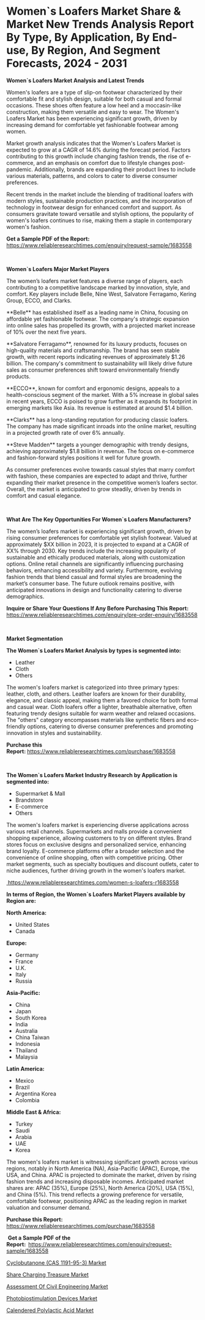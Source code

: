 <p><h1>Women`s Loafers Market Share & Market New Trends Analysis Report By Type, By Application, By End-use, By Region, And Segment Forecasts, 2024 - 2031</h1></p><p><strong>Women`s Loafers Market Analysis and Latest Trends</strong></p>
<p><p>Women's loafers are a type of slip-on footwear characterized by their comfortable fit and stylish design, suitable for both casual and formal occasions. These shoes often feature a low heel and a moccasin-like construction, making them versatile and easy to wear. The Women's Loafers Market has been experiencing significant growth, driven by increasing demand for comfortable yet fashionable footwear among women.</p><p>Market growth analysis indicates that the Women's Loafers Market is expected to grow at a CAGR of 14.6% during the forecast period. Factors contributing to this growth include changing fashion trends, the rise of e-commerce, and an emphasis on comfort due to lifestyle changes post-pandemic. Additionally, brands are expanding their product lines to include various materials, patterns, and colors to cater to diverse consumer preferences.</p><p>Recent trends in the market include the blending of traditional loafers with modern styles, sustainable production practices, and the incorporation of technology in footwear design for enhanced comfort and support. As consumers gravitate toward versatile and stylish options, the popularity of women's loafers continues to rise, making them a staple in contemporary women's fashion.</p></p>
<p><strong>Get a Sample PDF of the Report:&nbsp;</strong> <a href="https://www.reliableresearchtimes.com/enquiry/request-sample/1683558?utm_campaign=1593&utm_medium=2&utm_source=Github&utm_content=ia&utm_term=15102024&utm_id=womens-loafers">https://www.reliableresearchtimes.com/enquiry/request-sample/1683558</a></p>
<p>&nbsp;</p>
<p><strong>Women`s Loafers Major Market Players</strong></p>
<p><p>The women’s loafers market features a diverse range of players, each contributing to a competitive landscape marked by innovation, style, and comfort. Key players include Belle, Nine West, Salvatore Ferragamo, Kering Group, ECCO, and Clarks.</p><p>**Belle** has established itself as a leading name in China, focusing on affordable yet fashionable footwear. The company's strategic expansion into online sales has propelled its growth, with a projected market increase of 10% over the next five years. </p><p>**Salvatore Ferragamo**, renowned for its luxury products, focuses on high-quality materials and craftsmanship. The brand has seen stable growth, with recent reports indicating revenues of approximately $1.26 billion. The company's commitment to sustainability will likely drive future sales as consumer preferences shift toward environmentally friendly products.</p><p>**ECCO**, known for comfort and ergonomic designs, appeals to a health-conscious segment of the market. With a 5% increase in global sales in recent years, ECCO is poised to grow further as it expands its footprint in emerging markets like Asia. Its revenue is estimated at around $1.4 billion.</p><p>**Clarks** has a long-standing reputation for producing classic loafers. The company has made significant inroads into the online market, resulting in a projected growth rate of over 6% annually.</p><p>**Steve Madden** targets a younger demographic with trendy designs, achieving approximately $1.8 billion in revenue. The focus on e-commerce and fashion-forward styles positions it well for future growth.</p><p>As consumer preferences evolve towards casual styles that marry comfort with fashion, these companies are expected to adapt and thrive, further expanding their market presence in the competitive women’s loafers sector. Overall, the market is anticipated to grow steadily, driven by trends in comfort and casual elegance.</p></p>
<p>&nbsp;</p>
<p><strong>What Are The Key Opportunities For Women`s Loafers Manufacturers?</strong></p>
<p><p>The women’s loafers market is experiencing significant growth, driven by rising consumer preferences for comfortable yet stylish footwear. Valued at approximately $XX billion in 2023, it is projected to expand at a CAGR of XX% through 2030. Key trends include the increasing popularity of sustainable and ethically produced materials, along with customization options. Online retail channels are significantly influencing purchasing behaviors, enhancing accessibility and variety. Furthermore, evolving fashion trends that blend casual and formal styles are broadening the market’s consumer base. The future outlook remains positive, with anticipated innovations in design and functionality catering to diverse demographics.</p></p>
<p><strong>Inquire or Share Your Questions If Any Before Purchasing This Report:</strong> <a href="https://www.reliableresearchtimes.com/enquiry/pre-order-enquiry/1683558?utm_campaign=1593&utm_medium=2&utm_source=Github&utm_content=ia&utm_term=15102024&utm_id=womens-loafers">https://www.reliableresearchtimes.com/enquiry/pre-order-enquiry/1683558</a></p>
<p>&nbsp;</p>
<p><strong>Market Segmentation</strong></p>
<p><strong>The Women`s Loafers Market Analysis by types is segmented into:</strong></p>
<p><ul><li>Leather</li><li>Cloth</li><li>Others</li></ul></p>
<p><p>The women's loafers market is categorized into three primary types: leather, cloth, and others. Leather loafers are known for their durability, elegance, and classic appeal, making them a favored choice for both formal and casual wear. Cloth loafers offer a lighter, breathable alternative, often featuring trendy designs suitable for warm weather and relaxed occasions. The "others" category encompasses materials like synthetic fibers and eco-friendly options, catering to diverse consumer preferences and promoting innovation in styles and sustainability.</p></p>
<p><strong>Purchase this Report:&nbsp;</strong><a href="https://www.reliableresearchtimes.com/purchase/1683558?utm_campaign=1593&utm_medium=2&utm_source=Github&utm_content=ia&utm_term=15102024&utm_id=womens-loafers">https://www.reliableresearchtimes.com/purchase/1683558</a></p>
<p>&nbsp;</p>
<p><strong>The Women`s Loafers Market Industry Research by Application is segmented into:</strong></p>
<p><ul><li>Supermarket & Mall</li><li>Brandstore</li><li>E-commerce</li><li>Others</li></ul></p>
<p><p>The women's loafers market is experiencing diverse applications across various retail channels. Supermarkets and malls provide a convenient shopping experience, allowing customers to try on different styles. Brand stores focus on exclusive designs and personalized service, enhancing brand loyalty. E-commerce platforms offer a broader selection and the convenience of online shopping, often with competitive pricing. Other market segments, such as specialty boutiques and discount outlets, cater to niche audiences, further driving growth in the women's loafers market.</p></p>
<p><a href="https://www.reliableresearchtimes.com/women-s-loafers-r1683558?utm_campaign=1593&utm_medium=2&utm_source=Github&utm_content=ia&utm_term=15102024&utm_id=womens-loafers">&nbsp;https://www.reliableresearchtimes.com/women-s-loafers-r1683558</a></p>
<p><strong>In terms of Region, the Women`s Loafers Market Players available by Region are:</strong></p>
<p>
    <p> <strong> North America: </strong>
        <ul>
            <li>United States</li>
            <li>Canada</li>
        </ul>
        </p> 
    <p> <strong> Europe: </strong>
        <ul>
            <li>Germany</li>
            <li>France</li>
            <li>U.K.</li>
            <li>Italy</li>
            <li>Russia</li>
        </ul>
        </p> 
    <p> <strong> Asia-Pacific: </strong>
        <ul>
            <li>China</li>
            <li>Japan</li>
            <li>South Korea</li>
            <li>India</li>
            <li>Australia</li>
            <li>China Taiwan</li>
            <li>Indonesia</li>
            <li>Thailand</li>
            <li>Malaysia</li>
        </ul>
        </p> 
    <p> <strong> Latin America: </strong>
        <ul>
            <li>Mexico</li>
            <li>Brazil</li>
            <li>Argentina Korea</li>
            <li>Colombia</li>
        </ul>
        </p> 
    <p> <strong> Middle East & Africa: </strong>
        <ul>
            <li>Turkey</li>
            <li>Saudi</li>
            <li>Arabia</li>
            <li>UAE</li>
            <li>Korea</li>
        </ul>
    </p>
    </p>
<p><p>The women's loafers market is witnessing significant growth across various regions, notably in North America (NA), Asia-Pacific (APAC), Europe, the USA, and China. APAC is projected to dominate the market, driven by rising fashion trends and increasing disposable incomes. Anticipated market shares are: APAC (35%), Europe (25%), North America (20%), USA (15%), and China (5%). This trend reflects a growing preference for versatile, comfortable footwear, positioning APAC as the leading region in market valuation and consumer demand.</p></p>
<p><strong>Purchase this Report: </strong><a href="https://www.reliableresearchtimes.com/purchase/1683558?utm_campaign=1593&utm_medium=2&utm_source=Github&utm_content=ia&utm_term=15102024&utm_id=womens-loafers">https://www.reliableresearchtimes.com/purchase/1683558</a></p>
<p>&nbsp;<strong>Get a Sample PDF of the Report:&nbsp;&nbsp;</strong><a href="https://www.reliableresearchtimes.com/enquiry/request-sample/1683558?utm_campaign=1593&utm_medium=2&utm_source=Github&utm_content=ia&utm_term=15102024&utm_id=womens-loafers">https://www.reliableresearchtimes.com/enquiry/request-sample/1683558</a></p>
<p><strong></strong></p>
<p><p><a href="https://www.linkedin.com/pulse/cyclobutanone-cas-1191-95-3-market-size-share-analysis-growth-of8af?trk=public_post_embed_feed-article-content&utm_campaign=1593&utm_medium=2&utm_source=Github&utm_content=ia&utm_term=15102024&utm_id=womens-loafers">Cyclobutanone (CAS 1191-95-3) Market</a></p><p><a href="https://www.linkedin.com/pulse/share-charging-treasure-market-analysis-growth-trends-forecasts-q2fzf?trk=public_post_embed_feed-article-content&utm_campaign=1593&utm_medium=2&utm_source=Github&utm_content=ia&utm_term=15102024&utm_id=womens-loafers">Share Charging Treasure Market</a></p><p><a href="https://www.linkedin.com/pulse/comprehensive-assessment-civil-engineering-market-report-regional-5p2xf?trk=public_post_embed_feed-article-content&utm_campaign=1593&utm_medium=2&utm_source=Github&utm_content=ia&utm_term=15102024&utm_id=womens-loafers">Assessment Of Civil Engineering Market</a></p><p><a href="https://www.linkedin.com/pulse/photobiostimulation-devices-market-research-report-exploring-baaaf?trk=public_post_embed_feed-article-content&utm_campaign=1593&utm_medium=2&utm_source=Github&utm_content=ia&utm_term=15102024&utm_id=womens-loafers">Photobiostimulation Devices Market</a></p><p><a href="https://www.linkedin.com/pulse/global-calendered-polylactic-acid-market-analysis-key-trends-bwupf?trk=public_post_embed_feed-article-content&utm_campaign=1593&utm_medium=2&utm_source=Github&utm_content=ia&utm_term=15102024&utm_id=womens-loafers">Calendered Polylactic Acid Market</a></p></p>